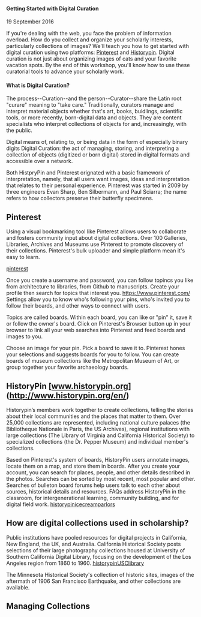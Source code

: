 #### Getting Started with Digital Curation ####

19 September 2016

If you're dealing with the web, you face the problem of information overload. How do you collect and organize your scholarly interests, particularly collections of images? We'll teach you how to get started with digital curation using two platforms: [Pinterest](www.pinterest.com) and [Historypin](https://www.historypin.org/). Digital curation is not just about organizing images of cats and your favorite vacation spots. By the end of this workshop, you'll know how to use these curatorial tools to advance your scholarly work.  

#### What is Digital Curation? ####

The process--Curation--and the person--Curator--share the Latin root "curare" meaning to "take care."  Traditionally, curators manage and interpret material objects whether that's art, books, buidlings, scientific tools, or more recently, born-digital data and objects.  They are content specialists who interpret collections of objects for and, increasingly, with the public.

Digital means of, relating to, or being data in the form of especially binary digits
Digital Curation: the act of managing, storing, and interpreting a collection of objects (digitized or born digital) stored in digital formats and accessible over a network.

Both HistpryPin and Pinterest orignated with a basic framework of interpretation, namely, that all users want images, ideas and interpretation that relates to their personal experience. Pinterest was started in 2009 by three engineers Evan Sharp, Ben Silbermann, and Paul Sciarra; the name refers to how collectors preserve their butterfly specimens.

## Pinterest ##

Using a visual bookmarking tool like Pinterest allows users to collaborate and fosters community input about digital collections. Over 100 Galleries, Libraries, Archives and Museums use Pinterest to promote discovery of their collections.  Pinterest's bulk uploader and simple platform mean it's easy to learn.

[pinterest](https://about.pinterest.com/en)

Once you create a username and password, you can follow topincs you like from architecture to libraries, from Github to manuscripts. Create your profile then search for topics that interest you. https://www.pinterest.com/ Settings allow you to know who's following your pins, who's invited you to follow their boards, and other ways to connect with users.

Topics are called boards. Within each board, you can like or "pin" it, save it or follow the owner's board.  Click on Pinterest's Browser button up in your browser to link all your web searches into Pinterest and feed boards and images to you. 

Choose an image for your pin.  Pick a board to save it to. Pinterest hones your selections and suggests boards for you to follow. You can create boards of museum collections like the Metropolitan Museum of Art, or group together your favorite archaeology boards.  

## HistoryPin [www.historypin.org] (http://www.historypin.org/en/) ##

Historypin’s members work together to create collections, telling the stories about their local communities and the places that matter to them. Over 25,000 collections are represented, including national culture palaces (the Bibliotheque Nationale in Paris, the US Archives), regional institutions with large collections (The Library of Virginia and California HIstorical Society) to specialized collections (the Dr. Pepper Museum) and individual member's collections. 

Based on Pinterest's system of boards, HistoryPin users annotate images, locate them on a map, and store them in boards. After you create your account, you can search for places, people, and other details described in the photos. Searches can be sorted by most recent, most popular and other. Searches of bulleton board forums help users talk to each other about sources, historical details and resources. FAQs address HistoryPin in the classroom, for intergenerational learning, community building, and for digital field work.
[historypinicecreamparlors](http://www.historypin.org/en/explore/geo/37.79881,-122.422781,14/bounds/37.780496,-122.441278,37.817119,-122.404285/search/tag:ice%20cream%20parlor/sort/popular/paging/1)

## How are digital collections used in scholarship? ##

Public institutions have pooled resources for digital projects in California, New England, the UK, and Australia. California Historical Society posts selections of their large photography collections housed at University of Southern California Digital Library, focusing on the development of the Los Angeles region from 1860 to 1960. [historypinUSClibrary](https://www.historypin.org/en/usc-special-collections-s-collection/geo/34.036437,-118.479391,5/bounds/23.666844,-127.949606,43.278949,-109.009176/paging/1/pin/162660)

The Minnesota Historical Society's collection of historic sites, images of the aftermath of 1906 San Francisco Earthquake, and other collections are available.

## Managing Collections ##

